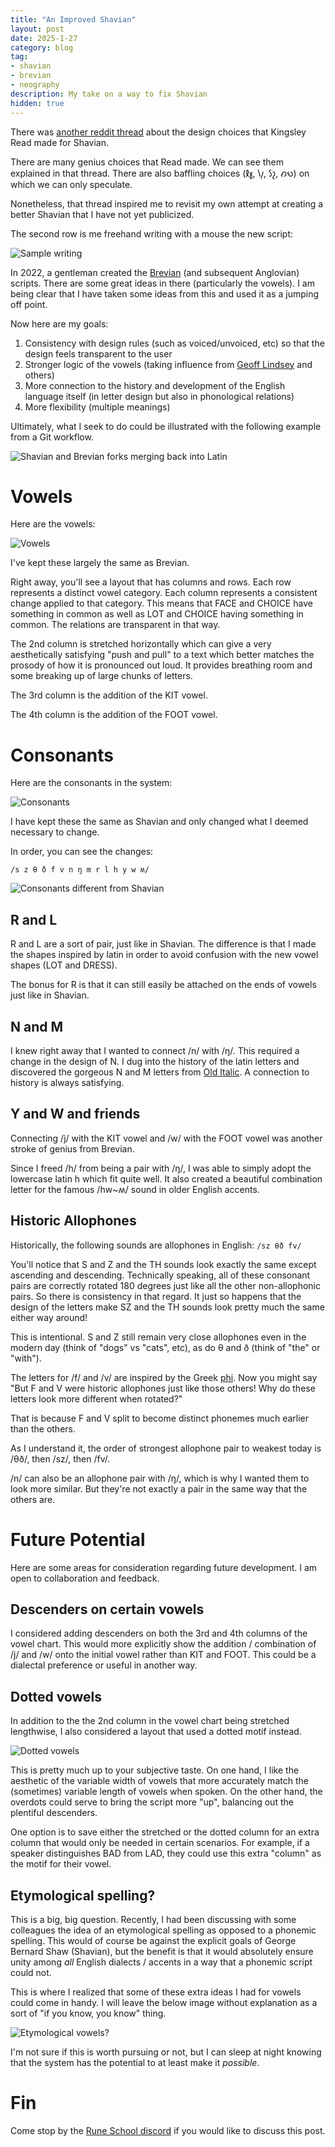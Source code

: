 ```yaml
---
title: "An Improved Shavian"
layout: post
date: 2025-1-27
category: blog
tag:
- shavian
- brevian
- neography
description: My take on a way to fix Shavian
hidden: true
---
```


There was [another reddit thread](https://www.reddit.com/r/shavian/comments/1i85a5k/kingsley_reads_design_choices/) about the design choices that Kingsley Read made for Shavian. 

There are many genius choices that Read made. We can see them explained in that thread. There are also baffling choices (𐑙𐑣, 𐑘𐑢, 𐑕𐑟, 𐑺𐑻) on which we can only speculate.

Nonetheless, that thread inspired me to revisit my own attempt at creating a better Shavian that I have not yet publicized.

The second row is me freehand writing with a mouse the new script:

![Sample writing](/assets/images/New/sampleText2.png)

In 2022, a gentleman created the [Brevian](https://sites.google.com/view/brevian) (and subsequent Anglovian) scripts. There are some great ideas in there (particularly the vowels). I am being clear that I have taken some ideas from this and used it as a jumping off point.

Now here are my goals:

1. Consistency with design rules (such as voiced/unvoiced, etc) so that the design feels transparent to the user
2. Stronger logic of the vowels (taking influence from [Geoff Lindsey](https://www.youtube.com/watch?v=gtnlGH055TA) and others)
3. More connection to the history and development of the English language itself (in letter design but also in phonological relations)
4. More flexibility (multiple meanings)

Ultimately, what I seek to do could be illustrated with the following example from a Git workflow.

![Shavian and Brevian forks merging back into Latin](/assets/images/New/forkAndMerge.png)

# Vowels

Here are the vowels:

![Vowels](/assets/images/New/stretchedLongVowels.png)

I've kept these largely the same as Brevian.

Right away, you'll see a layout that has columns and rows. Each row represents a distinct vowel category. Each column represents a consistent change applied to that category. This means that FACE and CHOICE have something in common as well as LOT and CHOICE having something in common. The relations are transparent in that way.

The 2nd column is stretched horizontally which can give a very aesthetically satisfying "push and pull" to a text which better matches the prosody of how it is pronounced out loud. It provides breathing room and some breaking up of large chunks of letters.

The 3rd column is the addition of the KIT vowel. 

The 4th column is the addition of the FOOT vowel.

# Consonants

Here are the consonants in the system:

![Consonants](/assets/images/New/consonants.png)

I have kept these the same as Shavian and only changed what I deemed necessary to change. 

In order, you can see the changes:

`/s z θ ð f v n ŋ m r l h y w ʍ/`

![Consonants different from Shavian](/assets/images/New/consonantsDiffFromShavian.png)

## R and L

R and L are a sort of pair, just like in Shavian. The difference is that I made the shapes inspired by latin in order to avoid confusion with the new vowel shapes (LOT and DRESS).

The bonus for R is that it can still easily be attached on the ends of vowels just like in Shavian.

## N and M 

I knew right away that I wanted to connect /n/ with /ŋ/. This required a change in the design of N. I dug into the history of the latin letters and discovered the gorgeous N and M letters from [Old Italic](https://en.wikipedia.org/wiki/Old_Italic_scripts). A connection to history is always satisfying.

## Y and W and friends

Connecting /j/ with the KIT vowel and /w/ with the FOOT vowel was another stroke of genius from Brevian. 

Since I freed /h/ from being a pair with /ŋ/, I was able to simply adopt the lowercase latin h which fit quite well. It also created a beautiful combination letter for the famous /hw~ʍ/ sound in older English accents.

## Historic Allophones

Historically, the following sounds are allophones in English: `/sz θð fv/`

You'll notice that S and Z and the TH sounds look exactly the same except ascending and descending. Technically speaking, all of these consonant pairs are correctly rotated 180 degrees just like all the other non-allophonic pairs. So there is consistency in that regard. It just so happens that the design of the letters make SZ and the TH sounds look pretty much the same either way around!

This is intentional. S and Z still remain very close allophones even in the modern day (think of "dogs" vs "cats", etc), as do θ and ð (think of "the" or "with").

The letters for /f/ and /v/ are inspired by the Greek [phi](https://en.wikipedia.org/wiki/Phi). Now you might say "But F and V were historic allophones just like those others! Why do these letters look more different when rotated?"

That is because F and V split to become distinct phonemes much earlier than the others.

As I understand it, the order of strongest allophone pair to weakest today is /θð/, then /sz/, then /fv/. 

/n/ can also be an allophone pair with /ŋ/, which is why I wanted them to look more similar. But they're not exactly a pair in the same way that the others are.

# Future Potential

Here are some areas for consideration regarding future development. I am open to collaboration and feedback.

## Descenders on certain vowels

I considered adding descenders on both the 3rd and 4th columns of the vowel chart. This would more explicitly show the addition / combination of /j/ and /w/ onto the initial vowel rather than KIT and FOOT. This could be a dialectal preference or useful in another way.

## Dotted vowels 

In addition to the the 2nd column in the vowel chart being stretched lengthwise, I also considered a layout that used a dotted motif instead.

![Dotted vowels](/assets/images/New/dottedLongVowels.png)

This is pretty much up to your subjective taste. On one hand, I like the aesthetic of the variable width of vowels that more accurately match the (sometimes) variable length of vowels when spoken. On the other hand, the overdots could serve to bring the script more "up", balancing out the plentiful descenders.

One option is to save either the stretched or the dotted column for an extra column that would only be needed in certain scenarios. For example, if a speaker distinguishes BAD from LAD, they could use this extra "column" as the motif for their vowel.

## Etymological spelling?

This is a big, big question. Recently, I had been discussing with some colleagues the idea of an etymological spelling as opposed to a phonemic spelling. This would of course be against the explicit goals of George Bernard Shaw (Shavian), but the benefit is that it would absolutely ensure unity among *all* English dialects / accents in a way that a phonemic script could not.

This is where I realized that some of these extra ideas I had for vowels could come in handy. I will leave the below image without explanation as a sort of "if you know, you know" thing.

![Etymological vowels?](/assets/images/New/etymologicalSpelling.png)

I'm not sure if this is worth pursuing or not, but I can sleep at night knowing that the system has the potential to at least make it *possible*.

# Fin

Come stop by the [Rune School discord](https://discord.gg/BThW4fxAwN) if you would like to discuss this post.



